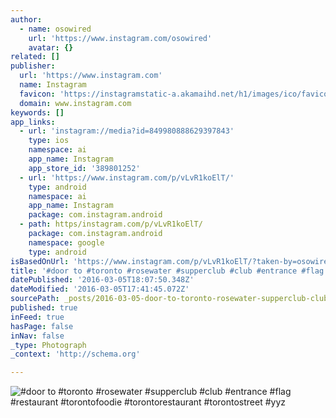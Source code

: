 ```yaml
---
author:
  - name: osowired
    url: 'https://www.instagram.com/osowired'
    avatar: {}
related: []
publisher:
  url: 'https://www.instagram.com'
  name: Instagram
  favicon: 'https://instagramstatic-a.akamaihd.net/h1/images/ico/favicon.ico/7cdab0872b15.ico'
  domain: www.instagram.com
keywords: []
app_links:
  - url: 'instagram://media?id=849980888629397843'
    type: ios
    namespace: ai
    app_name: Instagram
    app_store_id: '389801252'
  - url: 'https://www.instagram.com/p/vLvR1koElT/'
    type: android
    namespace: ai
    app_name: Instagram
    package: com.instagram.android
  - path: https/instagram.com/p/vLvR1koElT/
    package: com.instagram.android
    namespace: google
    type: android
isBasedOnUrl: 'https://www.instagram.com/p/vLvR1koElT/?taken-by=osowired'
title: '#door to #toronto #rosewater #supperclub #club #entrance #flag #restaurant #torontofoodie #torontorestaurant #torontostreet #yyz'
datePublished: '2016-03-05T18:07:50.348Z'
dateModified: '2016-03-05T17:41:45.072Z'
sourcePath: _posts/2016-03-05-door-to-toronto-rosewater-supperclub-club-entrance-fl.md
published: true
inFeed: true
hasPage: false
inNav: false
_type: Photograph
_context: 'http://schema.org'

---
```

![&num;door to &num;toronto &num;rosewater &num;supperclub &num;club &num;entrance &num;flag &num;restaurant &num;torontofoodie &num;torontorestaurant &num;torontostreet &num;yyz](https://scontent.cdninstagram.com/t51.2885-15/e15/10785051_367497420084013_1018471168_n.jpg?ig_cache_key=ODQ5OTgwODg4NjI5Mzk3ODQz.2)